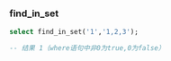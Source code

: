 ### find\_in\_set

```SQL
select find_in_set('1','1,2,3');

-- 结果 1（where语句中非0为true,0为false）
```



